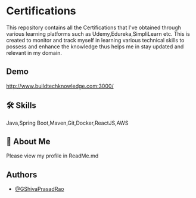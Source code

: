 
# Certifications

This repository contains all the Certifications
that I've obtained through various learning platforms
such as Udemy,Edureka,SimpliLearn etc.
This is created to monitor and track 
myself in learning various technical skills to possess
and enhance the knowledge thus helps me in
 stay updated and relevant in my domain.




## Demo


http://www.buildtechknowledge.com:3000/
## 🛠 Skills
Java,Spring Boot,Maven,Git,Docker,ReactJS,AWS


## 🚀 About Me

Please view my profile in ReadMe.md 
## Authors

- [@GShivaPrasadRao](https://github.com/GShivaPrasadRao)

